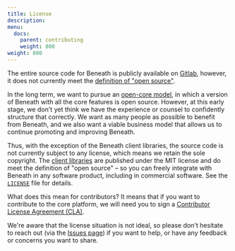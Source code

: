 ```yaml
---
title: License
description: 
menu:
  docs:
    parent: contributing
    weight: 800
weight: 800
---
```


The entire source code for Beneath is publicly available on [Gitlab](https://gitlab.com/beneath-hq/beneath), however, it does not currently meet the [definition of "open source"](https://opensource.org/osd).

In the long term, we want to pursue an [open-core model](https://en.wikipedia.org/wiki/Open-core_model), in which a version of Beneath with all the core features is open source. However, at this early stage, we don't yet think we have the experience or counsel to confidently structure that correctly. We want as many people as possible to benefit from Beneath, and we also want a viable business model that allows us to continue promoting and improving Beneath. 

Thus, with the exception of the Beneath client libraries, the source code is not currently subject to any license, which means we retain the sole copyright. The [client libraries](https://gitlab.com/beneath-hq/beneath/-/tree/master/clients) are published under the MIT license and do meet the definition of "open source" – so you can freely integrate with Beneath in any software product, including in commercial software. See the [`LICENSE`](https://gitlab.com/beneath-hq/beneath/-/blob/master/LICENSE) file for details.

What does this mean for contributors? It means that if you want to contribute to the core platform, we will need you to sign a [Contributor License Agreement (CLA)](https://en.wikipedia.org/wiki/Contributor_License_Agreement). 

We're aware that the license situation is not ideal, so please don't hesitate to reach out (via the [Issues page](https://gitlab.com/beneath-hq/beneath/-/issues)) if you want to help, or have any feedback or concerns you want to share.

